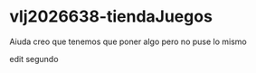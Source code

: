 # vlj2026638-tiendaJuegos

Aiuda creo que tenemos que poner algo pero no puse lo mismo 

edit segundo